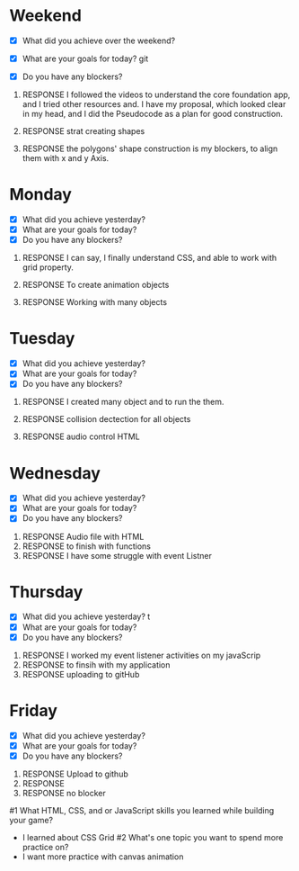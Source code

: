 # Weekend
- [x] What did you achieve over the weekend?

- [x] What are your goals for today?
git 

- [x] Do you have any blockers?


1. RESPONSE
I followed the videos to understand the core foundation app, and I tried other resources and. I have my proposal, which looked clear in my head, and I did the Pseudocode as a plan for good construction. 

2. RESPONSE
strat creating shapes

3. RESPONSE
the polygons' shape construction is my blockers, to align them with x and y Axis. 

# Monday
- [x] What did you achieve yesterday?
- [x] What are your goals for today?
- [x] Do you have any blockers?
1. RESPONSE
I can say, I finally understand CSS, and able to work with grid property.

2. RESPONSE
To create animation objects

3. RESPONSE
Working with many objects


# Tuesday
- [x] What did you achieve yesterday?
- [x] What are your goals for today?
- [x] Do you have any blockers?
1. RESPONSE
I created many object and to run the them.

2. RESPONSE
collision dectection for all objects

3. RESPONSE
audio control HTML

# Wednesday
- [x] What did you achieve yesterday?
- [x] What are your goals for today?
- [x] Do you have any blockers?
1. RESPONSE
Audio file with HTML
2. RESPONSE
to finish with functions
3. RESPONSE
I have some struggle with event Listner

# Thursday
- [x] What did you achieve yesterday?
  t
- [x] What are your goals for today?
- [x] Do you have any blockers?
1. RESPONSE
I worked my event listener activities on my javaScrip
2. RESPONSE
to finsih with my application
3. RESPONSE
uploading to gitHub

# Friday
- [x] What did you achieve yesterday?
- [x] What are your goals for today?
- [x] Do you have any blockers?
1. RESPONSE
Upload to github
2. RESPONSE
3. RESPONSE
no blocker

#1 What HTML, CSS, and or JavaScript skills you learned while building your game?
  - I learned about CSS Grid
#2 What's one topic you want to spend more practice on?
 - I want more practice with canvas animation